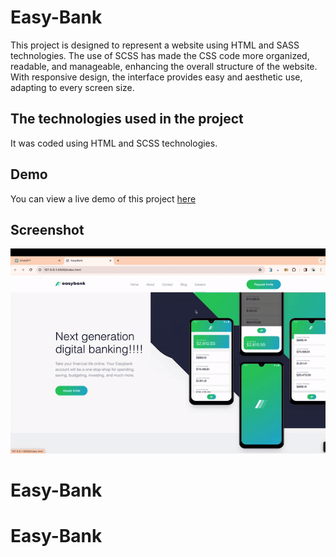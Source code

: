 <h1> Easy-Bank </h1>

This project is designed to represent a website using HTML and SASS technologies. The use of SCSS has made the CSS code more organized, readable, and manageable, enhancing the overall structure of the website. With responsive design, the interface provides easy and aesthetic use, adapting to every screen size.

<h2> The technologies used in the project </h2>

It was coded using HTML and SCSS technologies.

<h2> Demo </h2>

You can view a live demo of this project [here](https://seliinatmaca.github.io/Easy-Bank)

<h2> Screenshot </h2>

![](screen.gif)
# Easy-Bank
# Easy-Bank

